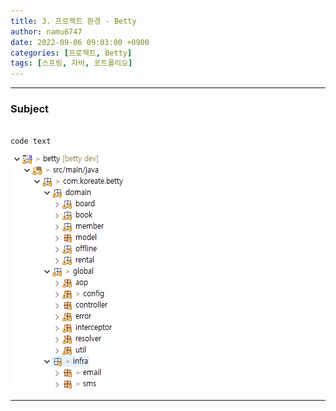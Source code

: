 ```yaml
---
title: 3. 프로젝트 환경 - Betty
author: namu6747
date: 2022-09-06 09:03:00 +0900
categories: [프로젝트, Betty]
tags: [스프링, 자바, 포트폴리오]
---
```


<hr/>

### Subject

```java

code text

```

<!-- image comment -->
![Desktop View](/assets/img/betty/package/package-all.png)
<hr/>

